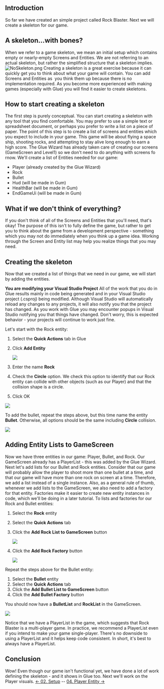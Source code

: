 ## Introduction

So far we have created an simple project called Rock Blaster. Next we will create a skeleton for our game.

## A skeleton...with bones?

When we refer to a game skeleton, we mean an initial setup which contains empty or nearly-empty Screens and Entities. We are not referring to an actual skeleton, but rather the simplified structure that a skeleton implies. ![NoSkeleton.png](/media/migrated_media-NoSkeleton.png) Creating a skeleton is a great exercise because it can quickly get you to think about what your game will contain. You can add Screens and Entities as  you think them up because there is no implementation required. As you become more experienced with making games (especially with Glue) you will find it easier to create skeletons.

## How to start creating a skeleton

The first step is purely conceptual. You can start creating a skeleton with any tool that you find comfortable. You may prefer to use a simple text or spreadsheet document, or perhaps you prefer to write a list on a piece of paper. The point of this step is to create a list of screens and entities which you expect to include in your game. This game will be about flying a space ship, shooting rocks, and attempting to stay alive long enough to earn a high score. The Glue Wizard has already taken care of creating our screens (GameScreen and Level1) so we don't need to do anything with screens fo rnow. We'll create a list of Entities needed for our game:

-   Player (already created by the Glue Wizard)
-   Rock
-   Bullet
-   Hud (will be made in Gum)
-   HealthBar (will be made in Gum)
-   EndGameUi (will be made in Gum)

## What if we don't think of everything?

If you don't think of all of the Screens and Entities that you'll need, that's okay! The purpose of this isn't to fully define the game, but rather to get you to think about the game from a development perspective - something which you may not do immediately when you think up a game idea. Working through the Screen and Entity list may help you realize things that you may need.

## Creating the skeleton

Now that we created a list of things that we need in our game, we will start by adding the entities.

**You are modifying your Visual Studio Project** All of the work that you do in Glue results mainly in code being generated and in your Visual Studio project (.csproj) being modified. Although Visual Studio will automatically reload any changes to any projects, it will also notify you that the project has changed. As you work with Glue you may encounter popups in Visual Studio notifying you that things have changed. Don't worry, this is expected behavior - your projects will continue to work just fine.

Let's start with the Rock entity:

1.  Select the **Quick Actions** tab in Glue

2.  Click ****Add Entity****

    ![](/media/2021-03-img_604cdc3e88ab2.png)

3.  Enter the name **Rock**

4.  Check the **Circle** option. We check this option to identify that our Rock entity can collide with other objects (such as our Player) and that the collision shape is a circle.

5.  Click OK

![](/media/2021-03-img_604cdc96adfb4.png)

To add the bullet, repeat the steps above, but this time name the entity **Bullet**. Otherwise, all options should be the same including **Circle** collision.

![](/media/2021-03-img_604cdd111f81c.png)

## Adding Entity Lists to GameScreen

Now we have three entities in our game: Player, Bullet, and Rock. Our GameScreen already has a PlayerList - this was added by the Glue Wizard. Next let's add lists for our Bullet and Rock entities. Consider that our game will probably allow the player to shoot more than one bullet at a time, and that our game will have more than one rock on screen at a time. Therefore, we add a list instead of a single instance. Also, as a general rule of thumb, whenever we add lists to the GameScreen, we also need to add a factory for that entity. Factories make it easier to create new entity instances in code, which we'll be doing in a later tutorial. To lists and factories for our Rock and Bullet entities:

1.  Select the **Rock** entity

2.  Select the **Quick Actions** tab

3.  Click the **Add Rock List to GameScreen** button

    ![](/media/2021-03-img_604ce7b4c3013.png)

4.  Click the **Add Rock Factory** button

    ![](/media/2021-03-img_604ce81a9c62e.png)

Repeat the steps above for the Bullet entity:

1.  Select the **Bullet** entity
2.  Select the **Quick Actions** tab
3.  Click the **Add Bullet List to GameScreen** button
4.  Click the **Add Bullet Factory** button

You should now have a **BulletList** and **RockList** in the GameScreen.

![](/media/2021-03-img_604cec80d6343.png)

Notice that we have a PlayerList in the game, which suggests that Rock Blaster is a multi-player game. In practice, we recommend a PlayerList even if you intend to make your game single-player. There's no downside to using a PlayerList and it helps keep code consistent. In short, it's best to always have a PlayerList.  

## Conclusion

Wow! Even though our game isn't functional yet, we have done a lot of work defining the skeleton - and it shows in Glue too. Next we'll work on the Player visuals. [\<- 02. Setup](/documentation/tutorials/rock-blaster/tutorials-setup.md "Tutorials:Rock Blaster:Setup") -- [04. Player Entity -\>](/documentation/tutorials/rock-blaster/tutorials-main-ship-entity.md "Tutorials:Rock Blaster:Main Ship Entity")
